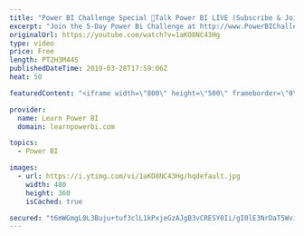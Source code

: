 ```yaml
---
title: "Power BI Challenge Special 🔴Talk Power BI LIVE (Subscribe & Join)"
excerpt: "Join the 5-Day Power Bi Challenge at http://www.PowerBIChallenge.com and join us for this very special episode to support the 5-Day Power BI Challenge participants.  ✅ Subscribe and click the 🔔 to join me 🔴 LIVE. Discuss the latest in Power BI and ask any Power BI question. 💡 Join the Talk Power BI"
originalUrl: https://youtube.com/watch?v=1aKO8NC43Hg
type: video
price: Free
length: PT2H3M44S
publishedDateTime: 2019-03-28T17:59:06Z
heat: 50

featuredContent: "<iframe width=\"800\" height=\"500\" frameborder=\"0\" src=\"https://www.youtube.com/embed/1aKO8NC43Hg\" allow=\"accelerometer; autoplay; encrypted-media; gyroscope; picture-in-picture\" allowfullscreen></iframe>"

provider:
  name: Learn Power BI
  domain: learnpowerbi.com

topics:
  - Power BI

images:
  - url: https://i.ytimg.com/vi/1aKO8NC43Hg/hqdefault.jpg
    width: 480
    height: 360
    isCached: true

secured: "t6mWGmgL0L3Buju+tuf3clL1kPxjeGzAJgB3vCRESY0Ii/gI0lE3NrDaT5WvikTsjaPPK1grv0UApKWuW6nOdgNhxwMQ/NrqsiS8DNaF9sTr2zGjkJXeV+ozvHOAcFbKwWWwJxhlH9n+/dqVJJ8HOlvtHuJbyyB7UX4OZTd8OeYX2/tx8F7xC7Ldzfu0mx33tYc9JqCB4XkW5hHRuY3FtulOIUeTOk5FESLftr7gS+J9An3c5F/I5MQP7zsTpcNY/3jFGEGuFR9WCzCi6tuqZ6zuS27jedVezYhr4ySPSJ9NsSSfwgYkXobHTCGj9Opb4xmFfxkxYEjzlM6T61Y4yRBf02pu35HQLFIKrEvD7LmJKD0SPO8IJfVgMLseHkWeVltn2B9MUkz82NxJrzc/1pb/q6bMqV81Il4pMk/AHqs=;JTarWSLcYJDfTJAu//WPYg=="
---
```


